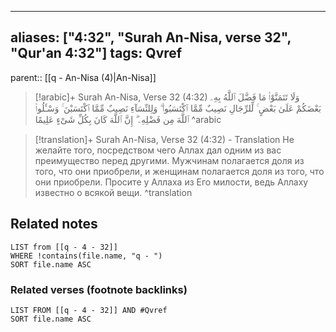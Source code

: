 
---
aliases: ["4:32", "Surah An-Nisa, verse 32", "Qur'an 4:32"]
tags: Qvref
---

parent:: [[q - An-Nisa (4)|An-Nisa]]

> [!arabic]+ Surah An-Nisa, Verse 32 (4:32)
> <span class="quran-arabic">وَلَا تَتَمَنَّوْا۟ مَا فَضَّلَ ٱللَّهُ بِهِۦ بَعْضَكُمْ عَلَىٰ بَعْضٍ ۚ لِّلرِّجَالِ نَصِيبٌ مِّمَّا ٱكْتَسَبُوا۟ ۖ وَلِلنِّسَآءِ نَصِيبٌ مِّمَّا ٱكْتَسَبْنَ ۚ وَسْـَٔلُوا۟ ٱللَّهَ مِن فَضْلِهِۦٓ ۗ إِنَّ ٱللَّهَ كَانَ بِكُلِّ شَىْءٍ عَلِيمًا</span>
^arabic

> [!translation]+ Surah An-Nisa, Verse 32 (4:32) - Translation
> Не желайте того, посредством чего Аллах дал одним из вас преимущество перед другими. Мужчинам полагается доля из того, что они приобрели, и женщинам полагается доля из того, что они приобрели. Просите у Аллаха из Его милости, ведь Аллаху известно о всякой вещи.
^translation



## Related notes
```dataview
LIST from [[q - 4 - 32]]
WHERE !contains(file.name, "q - ")
SORT file.name ASC
```

### Related verses (footnote backlinks)
```dataview
LIST FROM [[q - 4 - 32]] AND #Qvref
SORT file.name ASC
```

